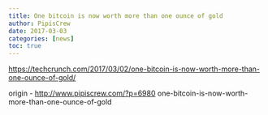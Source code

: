 ```yaml
---
title: One bitcoin is now worth more than one ounce of gold
author: PipisCrew
date: 2017-03-03
categories: [news]
toc: true
---
```


https://techcrunch.com/2017/03/02/one-bitcoin-is-now-worth-more-than-one-ounce-of-gold/

origin - http://www.pipiscrew.com/?p=6980 one-bitcoin-is-now-worth-more-than-one-ounce-of-gold